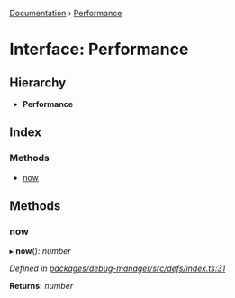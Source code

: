 [Documentation](../README.md) › [Performance](performance.md)

# Interface: Performance

## Hierarchy

* **Performance**

## Index

### Methods

* [now](performance.md#now)

## Methods

###  now

▸ **now**(): *number*

*Defined in [packages/debug-manager/src/defs/index.ts:31](https://github.com/badbatch/graphql-box/blob/4e410c8/packages/debug-manager/src/defs/index.ts#L31)*

**Returns:** *number*
